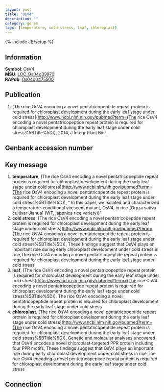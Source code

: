 ```yaml
---
layout: post
title: "OsV4"
description: ""
category: genes
tags: [temperature, cold stress, leaf, chloroplast]
---
```

{% include JB/setup %}

## Information
__Symbol__: OsV4  
__MSU__: [LOC_Os04g39970](http://rice.plantbiology.msu.edu/cgi-bin/ORF_infopage.cgi?orf=LOC_Os04g39970)  
__RAPdb__: [Os04g0475500](http://rapdb.dna.affrc.go.jp/viewer/gbrowse_details/irgsp1?name=Os04g0475500)  

## Publication
1. [The rice OsV4 encoding a novel pentatricopeptide repeat protein is required for chloroplast development during the early leaf stage under cold stress](http://www.ncbi.nlm.nih.gov/pubmed?term=(The rice OsV4 encoding a novel pentatricopeptide repeat protein is required for chloroplast development during the early leaf stage under cold stress%5BTitle%5D)), 2014, J Integr Plant Biol.

## Genbank accession number

## Key message
1. __temperature__, [The rice OsV4 encoding a novel pentatricopeptide repeat protein is required for chloroplast development during the early leaf stage under cold stress](http://www.ncbi.nlm.nih.gov/pubmed?term=(The rice OsV4 encoding a novel pentatricopeptide repeat protein is required for chloroplast development during the early leaf stage under cold stress%5BTitle%5D)), " In this paper, we isolated and characterized a temperature-conditional virescent mutant, OsV4, in rice (Oryza sativa cultivar Jiahua1 (WT, japonica rice variety))"
2. __cold stress__, [The rice OsV4 encoding a novel pentatricopeptide repeat protein is required for chloroplast development during the early leaf stage under cold stress](http://www.ncbi.nlm.nih.gov/pubmed?term=(The rice OsV4 encoding a novel pentatricopeptide repeat protein is required for chloroplast development during the early leaf stage under cold stress%5BTitle%5D)),  These findings suggest that OsV4 plays an important role during early chloroplast development under cold stress in rice,The rice OsV4 encoding a novel pentatricopeptide repeat protein is required for chloroplast development during the early leaf stage under cold stress
3. __leaf__, [The rice OsV4 encoding a novel pentatricopeptide repeat protein is required for chloroplast development during the early leaf stage under cold stress](http://www.ncbi.nlm.nih.gov/pubmed?term=(The rice OsV4 encoding a novel pentatricopeptide repeat protein is required for chloroplast development during the early leaf stage under cold stress%5BTitle%5D)), The rice OsV4 encoding a novel pentatricopeptide repeat protein is required for chloroplast development during the early leaf stage under cold stress
4. __chloroplast__, [The rice OsV4 encoding a novel pentatricopeptide repeat protein is required for chloroplast development during the early leaf stage under cold stress](http://www.ncbi.nlm.nih.gov/pubmed?term=(The rice OsV4 encoding a novel pentatricopeptide repeat protein is required for chloroplast development during the early leaf stage under cold stress%5BTitle%5D)),  Genetic and molecular analyses uncovered that OsV4 encodes a novel chloroplast-targeted PPR protein including four PPR motifs, These findings suggest that OsV4 plays an important role during early chloroplast development under cold stress in rice,The rice OsV4 encoding a novel pentatricopeptide repeat protein is required for chloroplast development during the early leaf stage under cold stress

## Connection


